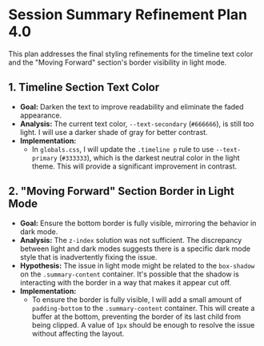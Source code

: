 # Session Summary Refinement Plan 4.0

This plan addresses the final styling refinements for the timeline text color and the "Moving Forward" section's border visibility in light mode.

## 1. Timeline Section Text Color

*   **Goal:** Darken the text to improve readability and eliminate the faded appearance.
*   **Analysis:** The current text color, `--text-secondary` (`#666666`), is still too light. I will use a darker shade of gray for better contrast.
*   **Implementation:**
    *   In `globals.css`, I will update the `.timeline p` rule to use `--text-primary` (`#333333`), which is the darkest neutral color in the light theme. This will provide a significant improvement in contrast.

## 2. "Moving Forward" Section Border in Light Mode

*   **Goal:** Ensure the bottom border is fully visible, mirroring the behavior in dark mode.
*   **Analysis:** The `z-index` solution was not sufficient. The discrepancy between light and dark modes suggests there is a specific dark mode style that is inadvertently fixing the issue.
*   **Hypothesis:** The issue in light mode might be related to the `box-shadow` on the `.summary-content` container. It's possible that the shadow is interacting with the border in a way that makes it appear cut off.
*   **Implementation:**
    *   To ensure the border is fully visible, I will add a small amount of `padding-bottom` to the `.summary-content` container. This will create a buffer at the bottom, preventing the border of its last child from being clipped. A value of `1px` should be enough to resolve the issue without affecting the layout.